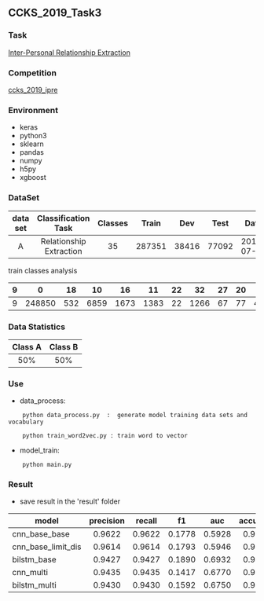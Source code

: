 ## CCKS_2019_Task3

### Task

[Inter-Personal Relationship Extraction](https://github.com/guangxush/CCKS2019_Task3/blob/master/documents/CCKS2019-eval-task3.pdf)

### Competition

[ccks_2019_ipre](https://www.biendata.com/competition/ccks_2019_ipre/)

### Environment
- keras
- python3
- sklearn
- pandas
- numpy
- h5py
- xgboost


### DataSet

|data set|Classification Task|Classes|Train|Dev|Test|Date|
|:---:|:---:|:----:|:--:|:--:|:--:|:--:|
|A|Relationship Extraction|35|287351|38416|77092|2019-07-25|

train classes analysis

| 9 | 0      | 18  | 10   | 16   | 11   | 22 | 32   | 27 | 20 | 8  | 15 | 31   | 33   | 12   | 31 | 5   | 4    | 10 | 25 | 31 | 7   | 17  | 19  | 30   | 1    | 28 | 21 | 29  | 13  | 6  | 3   | 24 | 34  | 23  | 14 | 2   | 26  |
|---|--------|-----|------|------|------|----|------|----|----|----|----|------|------|------|----|-----|------|----|----|----|-----|-----|-----|------|------|----|----|-----|-----|----|-----|----|-----|-----|----|-----|-----|
| 9 | 248850 | 532 | 6859 | 1673 | 1383 | 22 | 1266 | 67 | 77 | 40 | 19 | 1263 | 2900 | 2627 | 4  | 245 | 5513 | 33 | 13 | 1  | 291 | 637 | 805 | 1610 | 8135 | 24 | 77 | 165 | 830 | 69 | 183 | 30 | 547 | 158 | 46 | 218 | 119 |

### Data Statistics

|Class A|Class B|
|:---:|:---:|
|50%|50%|

### Use

- data_process:
```
    python data_process.py  :  generate model training data sets and vocabulary

    python train_word2vec.py : train word to vector

```

- model_train:
```
    python main.py

```

### Result

- save result in the 'result' folder


|model|precision|recall|f1|auc|accuracy|A Test|
|---------|:---:|:----:|:--:|:--:|:--:|:--:|
|cnn_base_base|0.9622|0.9622|0.1778|0.5928|0.9622|0.17811|
|cnn_base_limit_dis|0.9614|0.9614|0.1793|0.5946|0.9614|0.16864|
|bilstm_base|0.9427|0.9427|0.1890|0.6932|0.9427|0.18867|
|cnn_multi|0.9435|0.9435|0.1417|0.6770|0.9435|0.12147|
|bilstm_multi|0.9430|0.9430|0.1592|0.6750|0.9430|0.19007|


